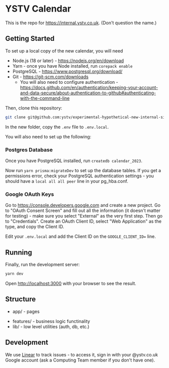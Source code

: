 # YSTV Calendar

This is the repo for https://internal.ystv.co.uk. (Don't question the name.)

## Getting Started

To set up a local copy of the new calendar, you will need
* Node.js (18 or later) - https://nodejs.org/en/download
* Yarn - once you have Node installed, run `corepack enable`
* PostgreSQL - https://www.postgresql.org/download/
* Git - https://git-scm.com/downloads
  * You will also need to configure authentication - https://docs.github.com/en/authentication/keeping-your-account-and-data-secure/about-authentication-to-github#authenticating-with-the-command-line

Then, clone this repository:

```sh
git clone git@github.com:ystv/experimental-hypothetical-new-internal-site-idea.git
```

In the new folder, copy the `.env` file to `.env.local`.

You will also need to set up the following:

### Postgres Database

Once you have PostgreSQL installed, run `createdb calendar_2023`.

Now run `yarn prisma:migrateDev` to set up the database tables.
If you get a permissions error, check your PostgreSQL authentication settings - you should have a `local all all peer` line in your pg_hba.conf.

### Google OAuth Keys

Go to https://console.developers.google.com and create a new project.
Go to "OAuth Consent Screen" and fill out all the information (it doesn't matter for testing) - make sure you select "External" as the very first step.
Then go to "Credentials".
Create an OAuth Client ID, select "Web Application" as the type, and copy the Client ID.

Edit your `.env.local` and add the Client ID on the `GOOGLE_CLIENT_ID=` line.

## Running

Finally, run the development server:

```bash
yarn dev
```

Open [http://localhost:3000](http://localhost:3000) with your browser to see the result.

## Structure

- app/ - pages
<!-- TODO - https://linear.app/ystv/issue/WEB-101/api-time
- app/api/ - api routes (trpc and REST)
-->
- features/ - business logic functinality
- lib/ - low level utilities (auth, db, etc.)

## Development

We use [Linear](https://linear.app/ystv) to track issues - to access it, sign in with your @ystv.co.uk Google account (ask a Computing Team member if you don't have one).
